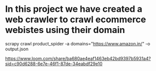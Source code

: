 # In this project we have created a web crawler to crawl ecommerce webistes using their domain

<!-- Command to run the scraper -->
<!-- domains can have comma separated domain urls  -->
scrapy crawl product_spider -a domains="https://www.amazon.in/" -o output.json

<!-- LOOM VIDEO for project reference -->
https://www.loom.com/share/ba680ae4eaf1463eb42bd9397b5931a4?sid=c90d6288-6e7e-46f1-87de-34eabdf29e10

